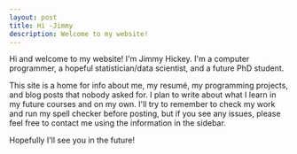 ```yaml
---
layout: post
title: Hi -Jimmy
description: Welcome to my website!
---
```


Hi and welcome to my website! I'm Jimmy Hickey. I'm a computer programmer, a hopeful statistician/data scientist, and a future PhD student. 


This site is a home for info about me, my resumé, my programming projects, and blog posts that nobody asked for. I plan to write about what I learn in my future courses and on my own. I'll try to remember to check my work and run my spell checker before posting, but if you see any issues, please feel free to contact me using the information in the sidebar.


Hopefully I'll see you in the future!
